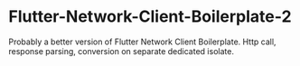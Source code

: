 # Flutter-Network-Client-Boilerplate-2
Probably a better version of Flutter Network Client Boilerplate. Http call, response parsing, conversion on separate dedicated isolate.

